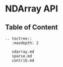# NDArray API

## Table of Content

```eval_rst
.. toctree::
   :maxdepth: 2

   ndarray.md
   sparse.md
   contrib.md
```

